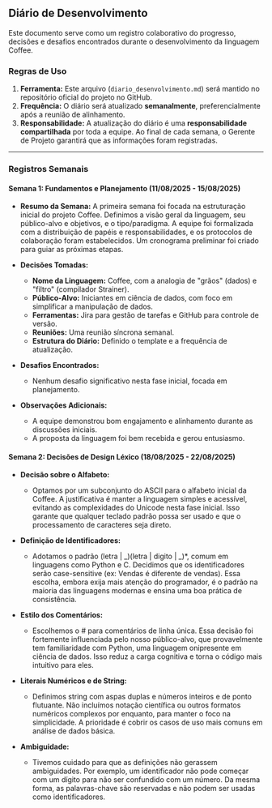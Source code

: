 ## Diário de Desenvolvimento

Este documento serve como um registro colaborativo do progresso, decisões e desafios encontrados durante o desenvolvimento da linguagem Coffee.

### Regras de Uso

1.  **Ferramenta:** Este arquivo (`diario_desenvolvimento.md`) será mantido no repositório oficial do projeto no GitHub.
2.  **Frequência:** O diário será atualizado **semanalmente**, preferencialmente após a reunião de alinhamento.
3.  **Responsabilidade:** A atualização do diário é uma **responsabilidade compartilhada** por toda a equipe. Ao final de cada semana, o Gerente de Projeto garantirá que as informações foram registradas.

---

### Registros Semanais

#### **Semana 1: Fundamentos e Planejamento (11/08/2025 - 15/08/2025)**

* **Resumo da Semana:**
    A primeira semana foi focada na estruturação inicial do projeto Coffee. Definimos a visão geral da linguagem, seu público-alvo e objetivos, e o tipo/paradigma. A equipe foi formalizada com a distribuição de papéis e responsabilidades, e os protocolos de colaboração foram estabelecidos. Um cronograma preliminar foi criado para guiar as próximas etapas.

* **Decisões Tomadas:**
    * **Nome da Linguagem:** Coffee, com a analogia de "grãos" (dados) e "filtro" (compilador Strainer).
    * **Público-Alvo:** Iniciantes em ciência de dados, com foco em simplificar a manipulação de dados.
    * **Ferramentas:** Jira para gestão de tarefas e GitHub para controle de versão.
    * **Reuniões:** Uma reunião síncrona semanal.
    * **Estrutura do Diário:** Definido o template e a frequência de atualização.

* **Desafios Encontrados:**
    * Nenhum desafio significativo nesta fase inicial, focada em planejamento.

* **Observações Adicionais:**
    * A equipe demonstrou bom engajamento e alinhamento durante as discussões iniciais.
    * A proposta da linguagem foi bem recebida e gerou entusiasmo.

#### **Semana 2: Decisões de Design Léxico (18/08/2025 - 22/08/2025)**

* **Decisão sobre o Alfabeto:**
    * Optamos por um subconjunto do ASCII para o alfabeto inicial da Coffee. A justificativa é manter a linguagem simples e acessível, evitando as complexidades do Unicode nesta fase inicial. Isso garante que qualquer teclado padrão possa ser usado e que o processamento de caracteres seja direto.

* **Definição de Identificadores:**
    * Adotamos o padrão (letra | _)(letra | digito | _)*, comum em linguagens como Python e C. Decidimos que os identificadores serão case-sensitive (ex: Vendas é diferente de vendas). Essa escolha, embora exija mais atenção do programador, é o padrão na maioria das linguagens modernas e ensina uma boa prática de consistência.

* **Estilo dos Comentários:** 
    * Escolhemos o # para comentários de linha única. Essa decisão foi fortemente influenciada pelo nosso público-alvo, que provavelmente tem familiaridade com Python, uma linguagem onipresente em ciência de dados. Isso reduz a carga cognitiva e torna o código mais intuitivo para eles.

* **Literais Numéricos e de String:** 
    * Definimos string com aspas duplas e números inteiros e de ponto flutuante. Não incluímos notação científica ou outros formatos numéricos complexos por enquanto, para manter o foco na simplicidade. A prioridade é cobrir os casos de uso mais comuns em análise de dados básica.

* **Ambiguidade:** 
    * Tivemos cuidado para que as definições não gerassem ambiguidades. Por exemplo, um identificador não pode começar com um dígito para não ser confundido com um número. Da mesma forma, as palavras-chave são reservadas e não podem ser usadas como identificadores.
